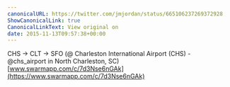 ```yaml
---
canonicalURL: https://twitter.com/jmjordan/status/665106237269372928
ShowCanonicalLink: true
CanonicalLinkText: View original on
date: 2015-11-13T09:57:38+00:00
---
```

CHS -&gt; CLT -&gt; SFO (@ Charleston International Airport (CHS) - @chs_airport in North Charleston, SC) [www.swarmapp.com/c/7d3Nse6nGAk](https://www.swarmapp.com/c/7d3Nse6nGAk)